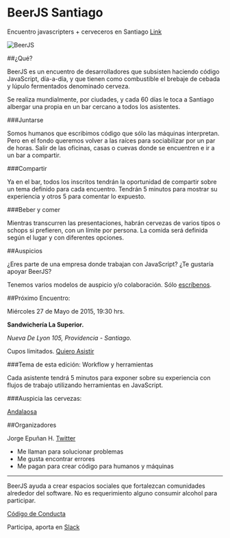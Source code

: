 # BeerJS Santiago

Encuentro javascripters + cerveceros en Santiago
[Link](http://www.beerjs.cl/)

![BeerJS]()

##¿Qué?

BeerJS es un encuentro de desarrolladores que subsisten haciendo código JavaScript, día-a-día, y que tienen como combustible el brebaje de cebada y lúpulo fermentados denominado cerveza.

Se realiza mundialmente, por ciudades, y cada 60 días le toca a Santiago albergar una propia en un bar cercano a todos los asistentes.

###Juntarse

Somos humanos que escribimos código que sólo las máquinas interpretan. Pero en el fondo queremos volver a las raíces para sociabilizar por un par de horas. Salir de las oficinas, casas o cuevas donde se encuentren e ir a un bar a compartir.

###Compartir

Ya en el bar, todos los inscritos tendrán la oportunidad de compartir sobre un tema definido para cada encuentro. Tendrán 5 minutos para mostrar su experiencia y otros 5 para comentar lo expuesto.

###Beber y comer

Mientras transcurren las presentaciones, habrán cervezas de varios tipos o schops si prefieren, con un límite por persona. La comida será definida según el lugar y con diferentes opciones.

##Auspicios

¿Eres parte de una empresa donde trabajan con JavaScript? ¿Te gustaría apoyar BeerJS?

Tenemos varios modelos de auspicio y/o colaboración. Sólo [escríbenos](mailto:salud@beerjs.cl).

##Próximo Encuentro:

Miércoles 27 de Mayo de 2015, 19:30 hrs.

**Sandwichería La Superior.**

*Nueva De Lyon 105, Providencia - Santiago.*

Cupos limitados. [Quiero Asistir](https://guestlistapp.com/events/324759)


###Tema de esta edición: Workflow y herramientas

Cada asistente tendrá 5 minutos para exponer sobre su experiencia con flujos de trabajo utilizando herramientas en JavaScript.

###Auspicia las cervezas:

[Andalaosa](http://www.andalaosa.cl)

##Organizadores

Jorge Epuñan H. [Twitter](http://www.twitter.com/csslab)

- Me llaman para solucionar problemas 
- Me gusta encontrar errores 
- Me pagan para crear código para humanos y máquinas

---

BeerJS ayuda a crear espacios sociales que fortalezcan comunidades alrededor del software. No es requerimiento alguno consumir alcohol para participar.

[Código de Conducta](http://es.confcodeofconduct.com/)

Participa, aporta en [Slack](http://www.hashtagchile.com/#postula)
